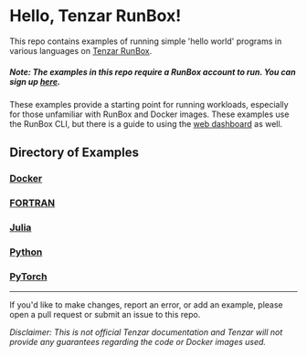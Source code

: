 # Hello, Tenzar RunBox!

This repo contains examples of running simple 'hello world' programs in various languages on [Tenzar RunBox](https://www.tenzar.com/runbox/).

##### Note: The examples in this repo require a RunBox account to run. You can sign up [here](https://run.tenzar.com/signup).

These examples provide a starting point for running workloads, especially for those unfamiliar with RunBox and Docker images. These examples use the RunBox CLI, but there is a guide to using the [web dashboard](dashboard.md) as well.

## Directory of Examples

### [Docker](/Docker)

### [FORTRAN](Fortran)

### [Julia](/Julia)

### [Python](/Python)

### [PyTorch](/PyTorch)

---

If you'd like to make changes, report an error, or add an example, please open a pull request or submit an issue to this repo.

_Disclaimer: This is not official Tenzar documentation and Tenzar will not provide any guarantees regarding the code or Docker images used._
